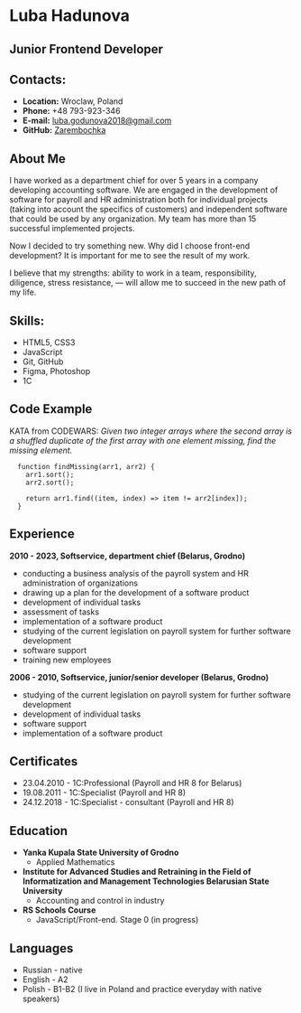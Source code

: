 # Luba Hadunova

## Junior Frontend Developer

## Contacts:
  * **Location:** Wroclaw, Poland
  * **Phone:** +48 793-923-346
  * **E-mail:** luba.godunova2018@gmail.com
  * **GitHub:** [Zarembochka](https://github.com/Zarembochka)

## About Me
  I have worked as a department chief for over 5 years in a company developing accounting software. We are engaged in the development of software for payroll and HR administration both for individual projects (taking into account the specifics of customers) and independent software that could be used by any organization. My team has more than 15 successful implemented projects.
  
  Now I decided to try something new. Why did I choose front-end development? It is important for me to see the result of my work. 
  
  I believe that my strengths: ability to work in a team, responsibility, diligence, stress resistance, — will allow me to succeed in the new path of my life.  

## Skills:
  * HTML5, CSS3
  * JavaScript
  * Git, GitHub
  * Figma, Photoshop
  * 1C  

## Code Example
  KATA from CODEWARS: *Given two integer arrays where the second array is a shuffled duplicate of the first array with one element missing, find the missing element.*

  ```
    function findMissing(arr1, arr2) {
      arr1.sort();
      arr2.sort();

      return arr1.find((item, index) => item != arr2[index]);
    }
  ```

## Experience
  **2010 - 2023, Softservice, department chief (Belarus, Grodno)**
  * conducting a business analysis of the payroll system and HR administration of organizations
  * drawing up a plan for the development of a software product
  * development of individual tasks
  * assessment of tasks
  * implementation of a software product
  * studying of the current legislation on payroll system for further software development
  * software support
  * training new employees

  **2006 - 2010, Softservice, junior/senior developer (Belarus, Grodno)**
  * studying of the current legislation on payroll system for further software development
  * development of individual tasks
  * software support
  * implementation of a software product

## Certificates
  * 23.04.2010 - 1C:Professional (Payroll and HR 8 for Belarus)
  * 19.08.2011 - 1C:Specialist (Payroll and HR 8)
  * 24.12.2018 - 1C:Specialist - consultant (Payroll and HR 8)

## Education
  * **Yanka Kupala State University of Grodno**
    + Applied Mathematics
  * **Institute for Advanced Studies and Retraining in the Field of Informatization and Management Technologies Belarusian State University**
    + Accounting and control in industry
  * **RS Schools Course**
    + JavaScript/Front-end. Stage 0 (in progress)  

## Languages
  * Russian - native
  * English - A2
  * Polish - B1-B2 (I live in Poland and practice everyday with native speakers)   